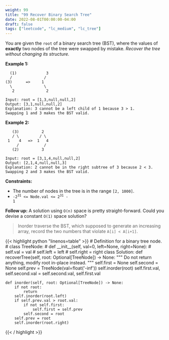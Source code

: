```yaml
---
weight: 99
title: "99 Recover Binary Search Tree"
date: 2022-08-01T00:00:00-04:00
draft: false
tags: ["leetcode", "lc_medium", "lc_tree"]
---
```


You are given the `root` of a binary search tree (BST), where the values of **exactly** two nodes of the tree were swapped by mistake. _Recover the tree without changing its structure._

**Example 1:**
```
  (1)             3
  /              /
(3)      =>     1
  \              \
   2              2

Input: root = [1,3,null,null,2]
Output: [3,1,null,null,2]
Explanation: 3 cannot be a left child of 1 because 3 > 1.
Swapping 1 and 3 makes the BST valid.
```

**Example 2:**
```
   (3)          2
   / \         / \
 1    4   =>  1   4
     /           /
   (2)          3

Input: root = [3,1,4,null,null,2]
Output: [2,1,4,null,null,3]
Explanation: 2 cannot be in the right subtree of 3 because 2 < 3.
Swapping 2 and 3 makes the BST valid.
```

**Constraints:**
- The number of nodes in the tree is in the range `[2, 1000]`.
- <code>-2<sup>31</sup> <= Node.val <= 2<sup>31</sup> - 1</code>
 

**Follow up:** A solution using `O(n)` space is pretty straight-forward. Could you devise a constant `O(1)` space solution?

> Inorder traverse the BST, which supposed to generate an increasing array, record the two numbers that violate `A[i] < A[i+1]`.

<div class="tabs"></div>
<div class="tab-content">
<div id="python" class="lang">
{{< highlight python "linenos=table" >}}
# Definition for a binary tree node.
# class TreeNode:
#     def __init__(self, val=0, left=None, right=None):
#         self.val = val
#         self.left = left
#         self.right = right
class Solution:
    def recoverTree(self, root: Optional[TreeNode]) -> None:
        """
        Do not return anything, modify root in-place instead.
        """
        self.first = None
        self.second = None
        self.prev = TreeNode(val=float('-inf'))
        self.inorder(root)
        self.first.val, self.second.val = self.second.val, self.first.val

    def inorder(self, root: Optional[TreeNode]) -> None:
        if not root:
            return
        self.inorder(root.left)
        if self.prev.val > root.val:
            if not self.first:
                self.first = self.prev
            self.second = root
        self.prev = root
        self.inorder(root.right)
{{< / highlight >}}
</div>
</div>
